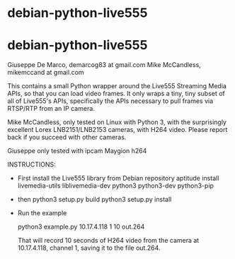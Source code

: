 # debian-python-live555
# debian-python-live555
Giuseppe De Marco, demarcog83 at gmail.com
Mike McCandless, mikemccand at gmail.com

This contains a small Python wrapper around the Live555 Streaming
Media APIs, so that you can load video frames.  It only wraps a tiny,
tiny subset of all of Live555's APIs, specifically the APIs necessary
to pull frames via RTSP/RTP from an IP camera.

Mike McCandless, only tested on Linux with Python 3, with the surprisingly
excellent Lorex LNB2151/LNB2153 cameras, with H264 video.  Please
report back if you succeed with other cameras.

Giuseppe only tested with ipcam Maygion h264

INSTRUCTIONS:

  * First install the Live555 library from Debian repository
    aptitude install livemedia-utils liblivemedia-dev python3 python3-dev python3-pip

  * then 
    python3 setup.py build
    python3 setup.py install

  * Run the example

      python3 example.py 10.17.4.118 1 10 out.264
    
    That will record 10 seconds of H264 video from the camera at
    10.17.4.118, channel 1, saving it to the file out.264.

